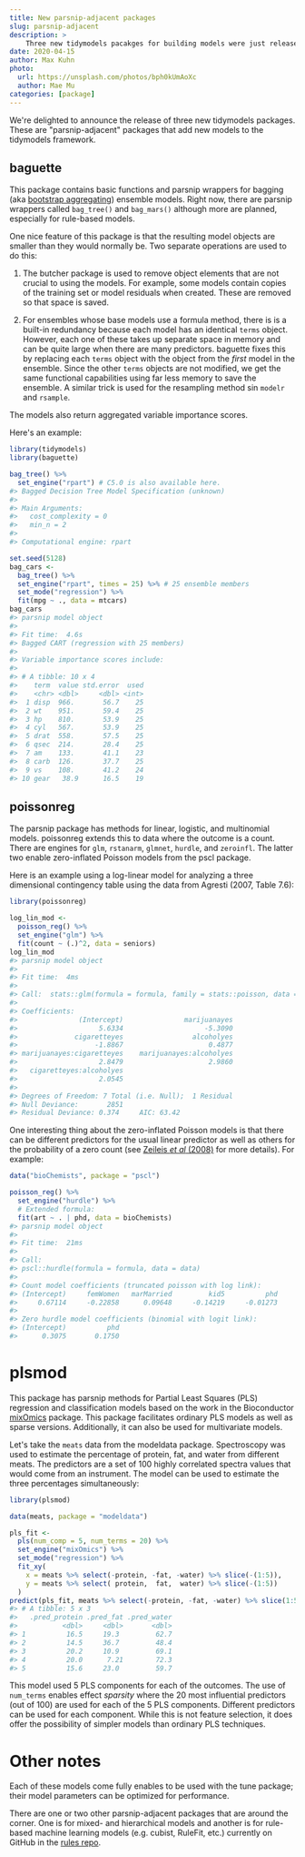 ```yaml
---
title: New parsnip-adjacent packages
slug: parsnip-adjacent
description: >
    Three new tidymodels pacakges for building models were just released on CRAN.
date: 2020-04-15
author: Max Kuhn
photo:
  url: https://unsplash.com/photos/bph0kUmAoXc
  author: Mae Mu
categories: [package]
---
```




We're delighted to announce the release of three new tidymodels packages. These are "parsnip-adjacent" packages that add new models to the tidymodels framework. 

## baguette 

This package contains basic functions and parsnip wrappers for bagging (aka [bootstrap aggregating](https://scholar.google.com/scholar?hl=en&as_sdt=0%2C7&q=bagging+predictors+breiman+1996&oq=Bagging+predictors+)) ensemble models. Right now, there are parsnip wrappers called `bag_tree()` and `bag_mars()` although more are planned, especially for rule-based models. 

One nice feature of this package is that the resulting model objects are smaller than they would normally be. Two separate operations are used to do this: 

 1. The butcher package is used to remove object elements that are not crucial to using the models. For example, some models contain copies of the training set or model residuals when created. These are removed so that space is saved. 

 2. For ensembles whose base models use a formula method, there is is a built-in redundancy because each model has an identical `terms` object. However, each one of these takes up separate space in memory and can be quite large when there are many predictors. baguette fixes this by replacing each `terms` object with the object from the _first_ model in the ensemble. Since the other `terms` objects are not modified, we get the same functional capabilities using far less memory to save the ensemble. A similar trick is used for the resampling method sin `modelr` and `rsample`. 

The models also return aggregated variable importance scores. 

Here's an example: 


```r
library(tidymodels)
library(baguette)

bag_tree() %>% 
  set_engine("rpart") # C5.0 is also available here. 
#> Bagged Decision Tree Model Specification (unknown)
#> 
#> Main Arguments:
#>   cost_complexity = 0
#>   min_n = 2
#> 
#> Computational engine: rpart

set.seed(5128)
bag_cars <- 
  bag_tree() %>% 
  set_engine("rpart", times = 25) %>% # 25 ensemble members 
  set_mode("regression") %>% 
  fit(mpg ~ ., data = mtcars)
bag_cars
#> parsnip model object
#> 
#> Fit time:  4.6s 
#> Bagged CART (regression with 25 members)
#> 
#> Variable importance scores include:
#> 
#> # A tibble: 10 x 4
#>    term  value std.error  used
#>    <chr> <dbl>     <dbl> <int>
#>  1 disp  966.       56.7    25
#>  2 wt    951.       59.4    25
#>  3 hp    810.       53.9    25
#>  4 cyl   567.       53.9    25
#>  5 drat  558.       57.5    25
#>  6 qsec  214.       28.4    25
#>  7 am    133.       41.1    23
#>  8 carb  126.       37.7    25
#>  9 vs    108.       41.2    24
#> 10 gear   38.9      16.5    19
```

## poissonreg

The parsnip package has methods for linear, logistic, and multinomial models. poissonreg extends this to data where the outcome is a count. There are engines for `glm`, `rstanarm`, `glmnet`, `hurdle`, and `zeroinfl`. The latter two enable zero-inflated Poisson models from the pscl package. 

Here is an example using a log-linear model for analyzing a three dimensional contingency table using the data from Agresti (2007, Table 7.6):


```r
library(poissonreg)

log_lin_mod <-
  poisson_reg() %>%
  set_engine("glm") %>%
  fit(count ~ (.)^2, data = seniors)
log_lin_mod
#> parsnip model object
#> 
#> Fit time:  4ms 
#> 
#> Call:  stats::glm(formula = formula, family = stats::poisson, data = data)
#> 
#> Coefficients:
#>               (Intercept)               marijuanayes  
#>                    5.6334                    -5.3090  
#>              cigaretteyes                 alcoholyes  
#>                   -1.8867                     0.4877  
#> marijuanayes:cigaretteyes    marijuanayes:alcoholyes  
#>                    2.8479                     2.9860  
#>   cigaretteyes:alcoholyes  
#>                    2.0545  
#> 
#> Degrees of Freedom: 7 Total (i.e. Null);  1 Residual
#> Null Deviance:	    2851 
#> Residual Deviance: 0.374 	AIC: 63.42
```

One interesting thing about the zero-inflated Poisson models is that there can be different predictors for the usual linear predictor as well as others for the probability of a zero count (see [Zeileis _et al_ (2008)](https://www.jstatsoft.org/article/view/v027i08/) for more details). For example: 


```r
data("bioChemists", package = "pscl")

poisson_reg() %>%
  set_engine("hurdle") %>%
  # Extended formula:
  fit(art ~ . | phd, data = bioChemists)
#> parsnip model object
#> 
#> Fit time:  21ms 
#> 
#> Call:
#> pscl::hurdle(formula = formula, data = data)
#> 
#> Count model coefficients (truncated poisson with log link):
#> (Intercept)     femWomen   marMarried         kid5          phd         ment  
#>     0.67114     -0.22858      0.09648     -0.14219     -0.01273      0.01875  
#> 
#> Zero hurdle model coefficients (binomial with logit link):
#> (Intercept)          phd  
#>      0.3075       0.1750
```

# plsmod

This package has parsnip methods for Partial Least Squares (PLS) regression and classification models based on the work in the Bioconductor [mixOmics](https://bioconductor.org/packages/release/bioc/html/mixOmics.html) package. This package facilitates ordinary PLS models as well as sparse versions. Additionally, it can also be used for multivariate models. 

Let's take the `meats` data from the modeldata package. Spectroscopy was used to estimate the percentage of protein, fat, and water from different meats. The predictors are a set of 100 highly correlated spectra values that would come from an instrument. The model can be used to estimate the three percentages simultaneously: 


```r
library(plsmod)

data(meats, package = "modeldata")

pls_fit <- 
  pls(num_comp = 5, num_terms = 20) %>% 
  set_engine("mixOmics") %>% 
  set_mode("regression") %>% 
  fit_xy(
    x = meats %>% select(-protein, -fat, -water) %>% slice(-(1:5)),
    y = meats %>% select( protein,  fat,  water) %>% slice(-(1:5))
  )
predict(pls_fit, meats %>% select(-protein, -fat, -water) %>% slice(1:5))
#> # A tibble: 5 x 3
#>   .pred_protein .pred_fat .pred_water
#>           <dbl>     <dbl>       <dbl>
#> 1          16.5     19.3         62.7
#> 2          14.5     36.7         48.4
#> 3          20.2     10.9         69.1
#> 4          20.0      7.21        72.3
#> 5          15.6     23.0         59.7
```

This model used 5 PLS components for each of the outcomes. The use of `num_terms` enables effect _sparsity_ where the 20 most influential predictors (out of 100) are used for each of the 5 PLS components. Different predictors can be used for each component. While this is not feature selection, it does offer the possibility of simpler models than ordinary PLS techniques.

# Other notes

Each of these models come fully enables to be used with the tune package; their model parameters can be optimized for performance. 

There are one or two other parsnip-adjacent packages that are around the corner. One is for mixed- and hierarchical models and another is for rule-based machine learning models (e.g. cubist, RuleFit, etc.) currently on GitHub in the [rules repo](https://github.com/tidymodels/rules). 

